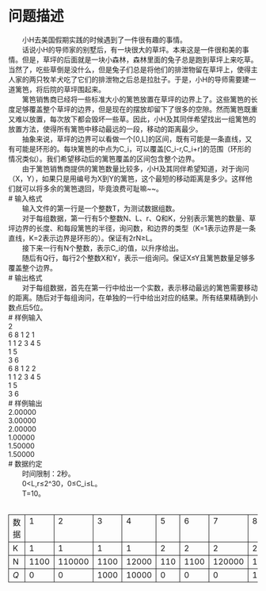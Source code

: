 <div id="pcont1" style="margin-top:20px; display:block;">

# 问题描述

<div class="pdcont">　　小H去美国假期实践的时候遇到了一件很有趣的事情。<br/>
　　话说小H的导师家的别墅后，有一块很大的草坪。本来这是一件很和美的事情。但是，草坪的后面就是一块小森林，森林里面的兔子总是跑到草坪上来吃草。当然了，吃些草倒是没什么，但是兔子们总是将他们的排泄物留在草坪上，使得主人家的两只牧羊犬吃了它们的排泄物之后总是拉肚子。于是，小H的导师需要建一道篱笆，将后院的草坪围起来。<br/>
　　篱笆销售商已经将一些标准大小的篱笆放置在草坪的边界上了。这些篱笆的长度足够覆盖整个草坪的边界，但是现在的摆放却留下了很多的空隙。然而篱笆既重又难以放置，每次放下都会毁坏一些草。因此，小H及其同伴希望找出一组篱笆的放置方法，使得所有篱笆中移动最远的一段，移动的距离最少。<br/>
　　抽象来说，草坪的边界可以看做一个[0,L]的区间，既有可能是一条直线，又有可能是环形的。每块篱笆的中点为C_i，可以覆盖[C_i-r,C_i+r]的范围（环形的情况类似）。我们希望移动后的篱笆覆盖的区间包含整个边界。<br/>
　　由于篱笆销售商提供的篱笆数量比较多，小H及其同伴希望知道，对于询问（X，Y），如果只是用编号为X到Y的篱笆，这个最短的移动距离是多少。这样他们就可以将多余的篱笆退回，毕竟浪费可耻嘛~~。</div>
# 输入格式

<div class="pdcont">　　输入文件的第一行是一个整数T，为测试数据组数。<br/>
　　对于每组数据，第一行有5个整数N、L、r、Q和K，分别表示篱笆的数量、草坪边界的长度、和每段篱笆的半径，询问数，和边界的类型（K=1表示边界是一条直线，K=2表示边界是环形的）。保证有2rN≥L。<br/>
　　接下来一行有N个整数，表示C_i的值，以升序给出。<br/>
　　随后有Q行，每行2个整数X和Y，表示一组询问。保证X≤Y且篱笆数量足够多覆盖整个边界。</div>
# 输出格式

<div class="pdcont">　　对于每组数据，首先在第一行中给出一个实数，表示移动最远的篱笆需要移动的距离。随后对于每组询问，在单独的一行中给出对应的结果。所有结果精确到小数点后5位。</div>
# 样例输入

<div class="pddata">2<br/>
6 8 1 2 1<br/>
1 1 2 3 4 5<br/>
1 5<br/>
3 6<br/>
6 8 1 2 2<br/>
1 1 2 3 4 5<br/>
1 5<br/>
3 6</div>
# 样例输出

<div class="pddata">2.00000<br/>
3.00000<br/>
2.00000<br/>
1.00000<br/>
1.50000<br/>
1.50000</div>
# 数据约定

<div class="pdcont">　　时间限制：2秒。<br/>
　　0&lt;L,r≤2^30，0≤C_i≤L。<br/>
　　T=10。<br/>
<br/>
<table cellspacing="0" cellpadding="2px" style="border-collapse:collapse;" class="table table-striped table-horver"><tbody><tr style="border:solid 1.0pt"><td valign="top" style="border:solid 1.0pt">数据<br/>
</td><td valign="top" style="border:solid 1.0pt">1<br/>
</td><td valign="top" style="border:solid 1.0pt">2<br/>
</td><td valign="top" style="border:solid 1.0pt">3<br/>
</td><td valign="top" style="border:solid 1.0pt">4<br/>
</td><td valign="top" style="border:solid 1.0pt">5<br/>
</td><td valign="top" style="border:solid 1.0pt">6<br/>
</td><td valign="top" style="border:solid 1.0pt">7<br/>
</td><td valign="top" style="border:solid 1.0pt">8<br/>
</td><td valign="top" style="border:solid 1.0pt">9<br/>
</td><td valign="top" style="border:solid 1.0pt">10<br/>
</td></tr><tr style="border:solid 1.0pt"><td valign="top" style="border:solid 1.0pt">K<br/>
</td><td valign="top" style="border:solid 1.0pt">1<br/>
</td><td valign="top" style="border:solid 1.0pt">1<br/>
</td><td valign="top" style="border:solid 1.0pt">1<br/>
</td><td valign="top" style="border:solid 1.0pt">1<br/>
</td><td valign="top" style="border:solid 1.0pt">2<br/>
</td><td valign="top" style="border:solid 1.0pt">2<br/>
</td><td valign="top" style="border:solid 1.0pt">2<br/>
</td><td valign="top" style="border:solid 1.0pt">2<br/>
</td><td valign="top" style="border:solid 1.0pt">2<br/>
</td><td valign="top" style="border:solid 1.0pt">2<br/>
</td></tr><tr style="border:solid 1.0pt"><td valign="top" style="border:solid 1.0pt">N<br/>
</td><td valign="top" style="border:solid 1.0pt">1100<br/>
</td><td valign="top" style="border:solid 1.0pt">110000<br/>
</td><td valign="top" style="border:solid 1.0pt">1100<br/>
</td><td valign="top" style="border:solid 1.0pt">12000<br/>
</td><td valign="top" style="border:solid 1.0pt">110<br/>
</td><td valign="top" style="border:solid 1.0pt">1100<br/>
</td><td valign="top" style="border:solid 1.0pt">120000<br/>
</td><td valign="top" style="border:solid 1.0pt">1100<br/>
</td><td valign="top" style="border:solid 1.0pt">12000<br/>
</td><td valign="top" style="border:solid 1.0pt">120000<br/>
</td></tr><tr style="border:solid 1.0pt"><td valign="top" style="border:solid 1.0pt"><i>Q</i><br/>
</td><td valign="top" style="border:solid 1.0pt">0<br/>
</td><td valign="top" style="border:solid 1.0pt">0<br/>
</td><td valign="top" style="border:solid 1.0pt">1000<br/>
</td><td valign="top" style="border:solid 1.0pt">10000<br/>
</td><td valign="top" style="border:solid 1.0pt">0<br/>
</td><td valign="top" style="border:solid 1.0pt">0<br/>
</td><td valign="top" style="border:solid 1.0pt">0<br/>
</td><td valign="top" style="border:solid 1.0pt">1000<br/>
</td><td valign="top" style="border:solid 1.0pt">10000<br/>
</td><td valign="top" style="border:solid 1.0pt">10000<br/>
</td></tr></tbody></table></div>

</div>